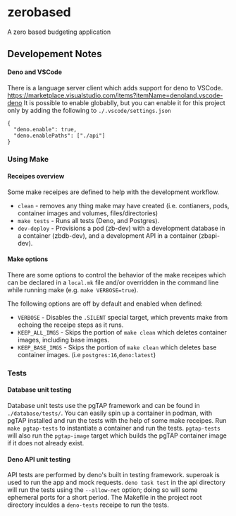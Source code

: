 # zerobased
A zero based budgeting application

## Developement Notes

#### Deno and VSCode

There is a language server client which adds support for deno to VSCode. https://marketplace.visualstudio.com/items?itemName=denoland.vscode-deno
It is possible to enable globablly, but you can enable it for this project only by adding the following to `./.vscode/settings.json`
```
{
  "deno.enable": true,
  "deno.enablePaths": ["./api"]
}
```

### Using Make
#### Receipes overview

Some make receipes are defined to help with the development workflow.

- `clean` - removes any thing make may have created (i.e. contianers, pods, container images and volumes, files/directories)
- `make tests` - Runs all tests (Deno, and Postgres).
- `dev-deploy` - Provisions a pod (zb-dev) with a development database in a container (zbdb-dev), and a development API in a container (zbapi-dev).

#### Make options

There are some options to control the behavior of the make receipes which can be declared in a `local.mk` file and/or overridden in the command line while running make (e.g. `make VERBOSE=true`). 

The following options are off by default and enabled when defined:

- `VERBOSE` - Disables the `.SILENT` special target, which prevents make from echoing the receipe steps as it runs.
- `KEEP_ALL_IMGS` - Skips the portion of `make clean` which deletes container images, including base images.
- `KEEP_BASE_IMGS` - Skips the portion of `make clean` which deletes base container images. (i.e `postgres:16`,`deno:latest`)

### Tests
#### Database unit testing

Database unit tests use the pgTAP framework and can be found in `./database/tests/`. You can easily spin up a container in podman, with pgTAP installed and run the tests with the help of some make receipes. Run `make pgtap-tests` to instantiate a container and run the tests. `pgtap-tests` will also run the `pgtap-image` target which builds the pgTAP container image if it does not already exist.

#### Deno API unit testing

API tests are performed by deno's built in testing framework. superoak is used to run the app and mock requests. `deno task test` in the api directory will run the tests using the `--allow-net` option; doing so will some ephemeral ports for a short period. The Makefile in the project root directory  inculdes a `deno-tests` receipe to run the tests.